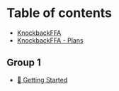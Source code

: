 # Table of contents

* [KnockbackFFA](README.md)
* [KnockbackFFA - Plans](TODO.md)

## Group 1

* [🌟 Getting Started](group-1/getting-started.md)
